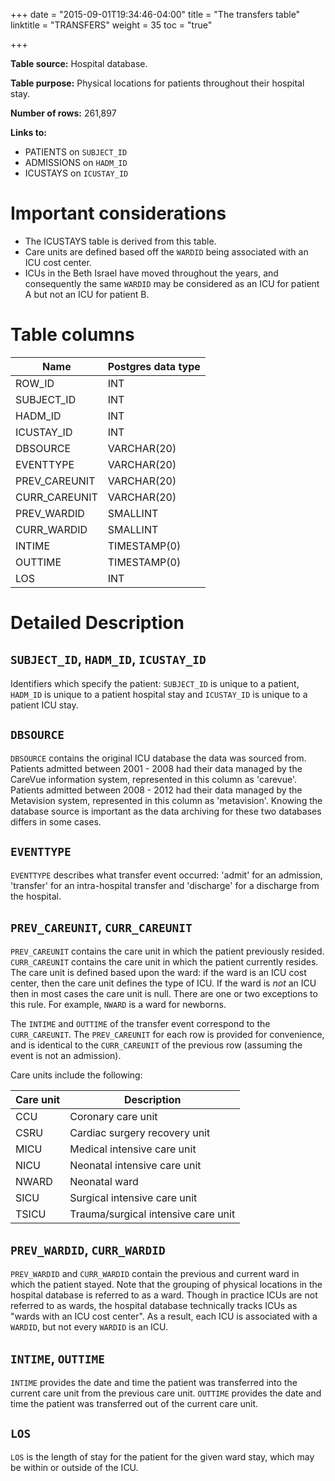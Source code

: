 +++
date = "2015-09-01T19:34:46-04:00"
title = "The transfers table"
linktitle = "TRANSFERS"
weight = 35
toc = "true"

+++

**Table source:** Hospital database.

**Table purpose:** Physical locations for patients throughout their hospital stay.

**Number of rows:** 261,897

**Links to:**

* PATIENTS on `SUBJECT_ID`
* ADMISSIONS on `HADM_ID`
* ICUSTAYS on `ICUSTAY_ID`

# Important considerations

* The ICUSTAYS table is derived from this table.
* Care units are defined based off the `WARDID` being associated with an ICU cost center.
* ICUs in the Beth Israel have moved throughout the years, and consequently the same `WARDID` may be considered as an ICU for patient A but not an ICU for patient B.

# Table columns

Name | Postgres data type
---- | ----
ROW\_ID | INT
SUBJECT\_ID | INT
HADM\_ID | INT
ICUSTAY\_ID | INT
DBSOURCE | VARCHAR(20)
EVENTTYPE | VARCHAR(20)
PREV\_CAREUNIT | VARCHAR(20)
CURR\_CAREUNIT | VARCHAR(20)
PREV\_WARDID | SMALLINT
CURR\_WARDID | SMALLINT
INTIME | TIMESTAMP(0)
OUTTIME | TIMESTAMP(0)
LOS | INT


# Detailed Description

## `SUBJECT_ID`, `HADM_ID`, `ICUSTAY_ID`

Identifiers which specify the patient: `SUBJECT_ID` is unique to a patient, `HADM_ID` is unique to a patient hospital stay and `ICUSTAY_ID` is unique to a patient ICU stay.

## `DBSOURCE`

`DBSOURCE` contains the original ICU database the data was sourced from. Patients admitted between 2001 - 2008 had their data managed by the CareVue information system, represented in this column as 'carevue'. Patients admitted between 2008 - 2012 had their data managed by the Metavision system, represented in this column as 'metavision'. Knowing the database source is important as the data archiving for these two databases differs in some cases.

## `EVENTTYPE`

`EVENTTYPE` describes what transfer event occurred: 'admit' for an admission, 'transfer' for an intra-hospital transfer and 'discharge' for a discharge from the hospital.


## `PREV_CAREUNIT`, `CURR_CAREUNIT`

`PREV_CAREUNIT` contains the care unit in which the patient previously resided. `CURR_CAREUNIT` contains the care unit in which the patient currently resides. The care unit is defined based upon the ward: if the ward is an ICU cost center, then the care unit defines the type of ICU. If the ward is *not* an ICU then in most cases the care unit is null. There are one or two exceptions to this rule. For example, ```NWARD``` is a ward for newborns.

The `INTIME` and `OUTTIME` of the transfer event correspond to the `CURR_CAREUNIT`. The `PREV_CAREUNIT` for each row is provided for convenience, and is identical to the `CURR_CAREUNIT` of the previous row (assuming the event is not an admission).

Care units include the following:

Care unit | Description
--- | ---
CCU | Coronary care unit
CSRU | Cardiac surgery recovery unit
MICU | Medical intensive care unit
NICU | Neonatal intensive care unit
NWARD | Neonatal ward
SICU | Surgical intensive care unit
TSICU | Trauma/surgical intensive care unit

## `PREV_WARDID`, `CURR_WARDID`

`PREV_WARDID` and `CURR_WARDID` contain the previous and current ward in which the patient stayed. Note that the grouping of physical locations in the hospital database is referred to as a ward. Though in practice ICUs are not referred to as wards, the hospital database technically tracks ICUs as "wards with an ICU cost center". As a result, each ICU is associated with a `WARDID`, but not every `WARDID` is an ICU.

## `INTIME`, `OUTTIME`

`INTIME` provides the date and time the patient was transferred into the current care unit from the previous care unit. `OUTTIME` provides the date and time the patient was transferred out of the current care unit.

## `LOS`

`LOS` is the length of stay for the patient for the given ward stay, which may be within or outside of the ICU.
